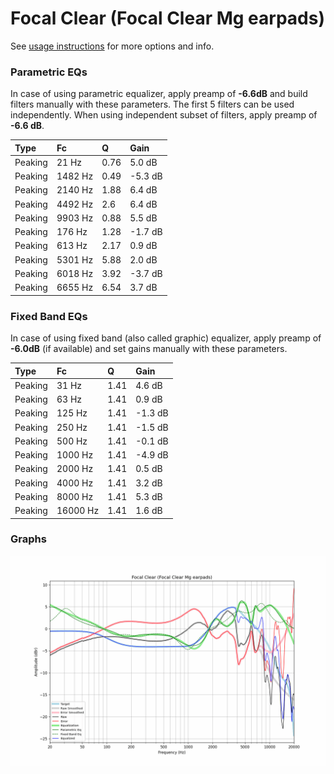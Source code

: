 # Focal Clear (Focal Clear Mg earpads)
See [usage instructions](https://github.com/jaakkopasanen/AutoEq#usage) for more options and info.

### Parametric EQs
In case of using parametric equalizer, apply preamp of **-6.6dB** and build filters manually
with these parameters. The first 5 filters can be used independently.
When using independent subset of filters, apply preamp of **-6.6 dB**.

| Type    | Fc      |    Q | Gain    |
|:--------|:--------|:-----|:--------|
| Peaking | 21 Hz   | 0.76 | 5.0 dB  |
| Peaking | 1482 Hz | 0.49 | -5.3 dB |
| Peaking | 2140 Hz | 1.88 | 6.4 dB  |
| Peaking | 4492 Hz | 2.6  | 6.4 dB  |
| Peaking | 9903 Hz | 0.88 | 5.5 dB  |
| Peaking | 176 Hz  | 1.28 | -1.7 dB |
| Peaking | 613 Hz  | 2.17 | 0.9 dB  |
| Peaking | 5301 Hz | 5.88 | 2.0 dB  |
| Peaking | 6018 Hz | 3.92 | -3.7 dB |
| Peaking | 6655 Hz | 6.54 | 3.7 dB  |

### Fixed Band EQs
In case of using fixed band (also called graphic) equalizer, apply preamp of **-6.0dB**
(if available) and set gains manually with these parameters.

| Type    | Fc       |    Q | Gain    |
|:--------|:---------|:-----|:--------|
| Peaking | 31 Hz    | 1.41 | 4.6 dB  |
| Peaking | 63 Hz    | 1.41 | 0.9 dB  |
| Peaking | 125 Hz   | 1.41 | -1.3 dB |
| Peaking | 250 Hz   | 1.41 | -1.5 dB |
| Peaking | 500 Hz   | 1.41 | -0.1 dB |
| Peaking | 1000 Hz  | 1.41 | -4.9 dB |
| Peaking | 2000 Hz  | 1.41 | 0.5 dB  |
| Peaking | 4000 Hz  | 1.41 | 3.2 dB  |
| Peaking | 8000 Hz  | 1.41 | 5.3 dB  |
| Peaking | 16000 Hz | 1.41 | 1.6 dB  |

### Graphs
![](./Focal%20Clear%20(Focal%20Clear%20Mg%20earpads).png)